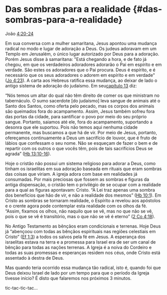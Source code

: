 # **Das sombras para a realidade** {#das-sombras-para-a-realidade}

João [4:20-24](http://bibliaonline.com.br/acf/jo/4/20-24)

Em sua conversa com a mulher samaritana, Jesus apontou uma mudança radical no modo e lugar de adoração a Deus. Os judeus adoravam em um Templo em Jerusalém, o único lugar autorizado por Deus para a adoração. Porém Jesus disse à samaritana: &quot;Está chegando a hora, e de fato já chegou, em que os verdadeiros adoradores adorarão o Pai em espírito e em verdade. São estes os adoradores que o Pai procura. Deus é espírito, e é necessário que os seus adoradores o adorem em espírito e em verdade&quot; ([Jo 4:23](http://bibliaonline.com.br/acf/jo/4/23)). A carta aos Hebreus ratifica essa mudança, ao deixar de lado o antigo sistema de adoração do judaísmo. Em seu[capítulo 13](http://bibliaonline.com.br/acf/hb/13) diz:

“Nós temos um altar do qual não têm direito de comer os que ministram no tabernáculo. O sumo sacerdote [do judaísmo] leva sangue de animais até o Santo dos Santos, como oferta pelo pecado, mas os corpos dos animais são queimados fora do acampamento. Assim, Jesus também sofreu fora das portas da cidade, para santificar o povo por meio do seu próprio sangue. Portanto, saiamos até ele, fora do acampamento, suportando a desonra que ele suportou. Pois não temos aqui nenhuma cidade permanente, mas buscamos a que há de vir. Por meio de Jesus, portanto, ofereçamos continuamente a Deus um sacrifício de louvor, que é fruto de lábios que confessam o seu nome. Não se esqueçam de fazer o bem e de repartir com os outros o que vocês têm, pois de tais sacrifícios Deus se agrada” ([Hb 13:10-16](http://bibliaonline.com.br/acf/hb/13/10-16)).

Hoje o cristão não possui um sistema religioso para adorar a Deus, como tinham os israelitas em sua adoração baseada em rituais que eram sombras das coisas que viriam. A igreja adora com base em realidades já consumadas. Por mais preciosas que fossem as sombras e figuras da antiga dispensação, o cristão tem o privilégio de se ocupar com a realidade para a qual as figuras apontavam: Cristo. “A Lei traz apenas uma sombra dos benefícios que hão de vir, e não a realidade dos mesmos” ([Hb 10:1](http://bibliaonline.com.br/acf/hb/10/1)). Em Cristo as sombras se tornaram realidade, o Espírito a revelou aos apóstolos e o crente agora pode contemplar esta realidade com os olhos da fé. “Assim, fixamos os olhos, não naquilo que se vê, mas no que não se vê, pois o que se vê é transitório, mas o que não se vê é eterno” ([2 Co 4:18](http://bibliaonline.com.br/acf/2co/4/18)).

No Antigo Testamento as bênçãos eram condicionais e terrenas. Hoje Deus já “abençoou com todas as bênçãos espirituais nas regiões celestiais em Cristo” ([Ef 1:3](http://bibliaonline.com.br/acf/ef/1/3)) a todos os salvos pela fé em Jesus. A esperança dos israelitas estava na terra e a promessa para Israel era de ser um canal de bênção para todas as nações terrenas. A Igreja é a noiva do Cordeiro e todas as suas promessas e esperanças residem nos céus, onde Cristo está assentado à destra de Deus.

Mas quando teria ocorrido essa mudança tão radical, isto é, quando foi que Deus deixou Israel de lado por um tempo para que o período da Igreja tivesse início? É disto que falaremos nos próximos 3 minutos.

tic-tac-tic-tac...